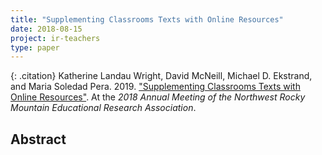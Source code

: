 ```yaml
---
title: "Supplementing Classrooms Texts with Online Resources"
date: 2018-08-15
project: ir-teachers
type: paper
---
```


{: .citation}
Katherine Landau Wright, David McNeill, Michael D. Ekstrand, and Maria Soledad Pera. 2019. ["Supplementing Classrooms Texts with Online Resources"](#). At the <cite>2018 Annual Meeting of the Northwest Rocky Mountain Educational Research Association</cite>.

## Abstract
